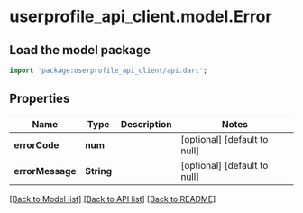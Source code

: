 # userprofile_api_client.model.Error

## Load the model package
```dart
import 'package:userprofile_api_client/api.dart';
```

## Properties
Name | Type | Description | Notes
------------ | ------------- | ------------- | -------------
**errorCode** | **num** |  | [optional] [default to null]
**errorMessage** | **String** |  | [optional] [default to null]

[[Back to Model list]](../README.md#documentation-for-models) [[Back to API list]](../README.md#documentation-for-api-endpoints) [[Back to README]](../README.md)


